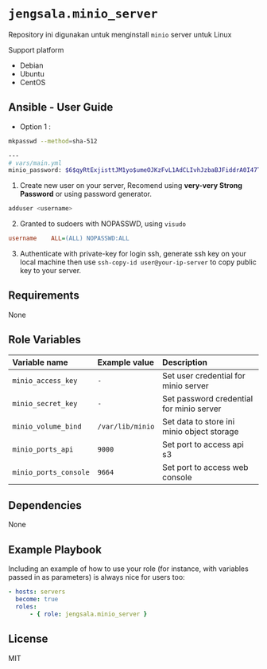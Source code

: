 `jengsala.minio_server`
=========

Repository ini digunakan untuk menginstall `minio` server untuk Linux

Support platform

- Debian
- Ubuntu
- CentOS


Ansible - User Guide
------------

- Option 1 :

```sh
mkpasswd --method=sha-512
```

```sh
---
# vars/main.yml
minio_password: $6$qyRtExjisttJM1yo$umeOJKzFvL1AdCLIvhJzbaBJFiddrA0I47To3jDvdaDeSy
```


1. Create new user on your server, Recomend using **very-very Strong Password** or using password generator.
  ```bash
  adduser <username>
  ```

2. Granted to sudoers with NOPASSWD, using `visudo`
  ```ini
  username    ALL=(ALL) NOPASSWD:ALL
  ```

3. Authenticate with private-key for login ssh, generate ssh key on your local machine then use `ssh-copy-id user@your-ip-server` to copy public key to your server.


Requirements
------------

None

Role Variables
--------------


| Variable name                 | Example value     | Description |
| :---                          | :---              | :---        |
| `minio_access_key`            | `-`               | Set user credential for minio server |
| `minio_secret_key`            | `-`               | Set password credential for minio server |
| `minio_volume_bind`           | `/var/lib/minio`  | Set data to store ini minio object storage |
| `minio_ports_api`             | `9000`            | Set port to access api s3 |
| `minio_ports_console`         | `9664`            | Set port to access web console |


Dependencies
------------

None

Example Playbook
----------------

Including an example of how to use your role (for instance, with variables passed in as parameters) is always nice for users too:

```yaml
- hosts: servers
  become: true
  roles:
      - { role: jengsala.minio_server }
```
License
-------

MIT
